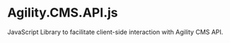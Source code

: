 # Agility.CMS.API.js
JavaScript Library to facilitate client-side interaction with Agility CMS API.

